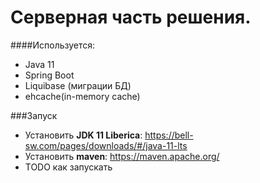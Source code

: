 # Серверная часть решения. 

####Используется: 
* Java 11
* Spring Boot
* Liquibase (миграции БД)
* ehcache(in-memory cache)

###Запуск
* Установить **JDK 11 Liberica**: https://bell-sw.com/pages/downloads/#/java-11-lts
* Установить **maven**: https://maven.apache.org/
* TODO как запускать 


